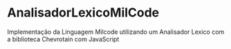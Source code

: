 # AnalisadorLexicoMilCode
Implementação da Linguagem Milcode utilizando um Analisador Lexico com a biblioteca Chevrotain com JavaScript
